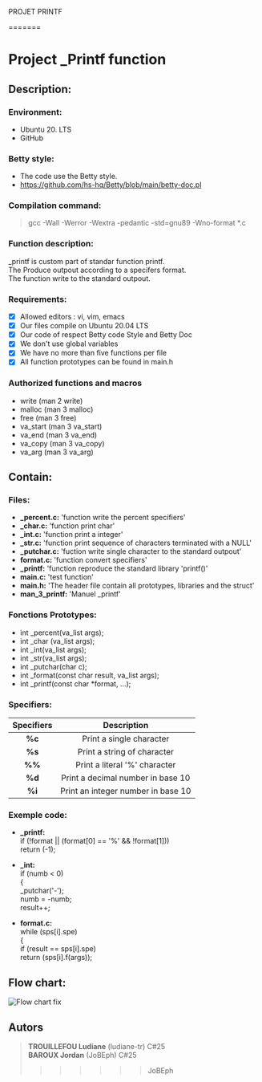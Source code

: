 PROJET PRINTF

=======
# Project _Printf function

## Description:

### Environment:

- Ubuntu 20. LTS
- GitHub

### Betty style:

- The code use the Betty style. <br />
- https://github.com/hs-hq/Betty/blob/main/betty-doc.pl <br />

### Compilation command:

> gcc -Wall -Werror -Wextra -pedantic -std=gnu89 -Wno-format *.c


### Function description:

_printf is custom part of standar function printf. <br />
The Produce outpout according to a specifers format. <br />
The function write to the standard outpout. <br />

### Requirements:
- [x] Allowed editors : vi, vim, emacs <br />
- [x] Our files compile on Ubuntu 20.04 LTS <br />
- [x] Our code of respect Betty code Style and Betty Doc <br />
- [x] We don't use global variables <br />
- [x] We have no more than five functions per file <br />
- [x] All function prototypes can be found in main.h <br />

### Authorized functions and macros
- write (man 2 write) <br />
- malloc (man 3 malloc) <br />
- free (man 3 free) <br />
- va_start (man 3 va_start) <br />
- va_end (man 3 va_end) <br />
- va_copy (man 3 va_copy) <br />
- va_arg (man 3 va_arg) <br />

## Contain:

### Files:
- **_percent.c:** 'function write the percent specifiers' <br />
- **_char.c:** 'function print char' <br />
- **_int.c:** 'function print a integer' <br />
- **_str.c:** 'function print sequence of characters terminated with a NULL' <br />
- **_putchar.c:** 'fuction write single character to the standard outpout' <br />
- **format.c:** 'function convert specifiers' <br />
- **_printf:** 'function reproduce the standard library 'printf()' <br />
- **main.c:** 'test function' <br />
- **main.h:** 'The header file contain all prototypes, libraries and the struct' <br />
- **man_3_printf:** 'Manuel _printf'

### Fonctions Prototypes:
- int _percent(va_list args); <br />
- int _char (va_list args); <br />
- int _int(va_list args); <br />
- int _str(va_list args); <br />
- int _putchar(char c); <br />
- int _format(const char result, va_list args); <br />
- int _printf(const char *format, ...); <br />

### Specifiers:
| **Specifiers**|                Description               |
|:-------------:|:----------------------------------------:|
|  **%c**       |Print a single character                  |
|  **%s**       |Print a string of character               |
|  **%%**       |Print a literal '%' character             |
|  **%d**       |Print a decimal number in base 10         |
|  **%i**       |Print an integer number in base 10        |

### Exemple code:
- **_printf:** <br />
if (!format || (format[0] == '%' && !format[1])) <br />
		return (-1); <br />

- **_int:** <br />
if (numb < 0) <br />
	{ <br />
		_putchar('-'); <br />
		numb = -numb; <br />
		result++; <br />

- **format.c:** <br />
while (sps[i].spe) <br />
	{ <br />
		if (result == sps[i].spe) <br />
			return (sps[i].f(args)); <br />

## Flow chart:

![Flow chart fix](https://github.com/user-attachments/assets/6c090c88-8a11-4fc8-aae8-dadd9243b792)


## Autors
> **TROUILLEFOU Ludiane** (ludiane-tr) C#25  <br />
> **BAROUX Jordan** (JoBEph) C#25 <br />
>>>>>>> JoBEph
